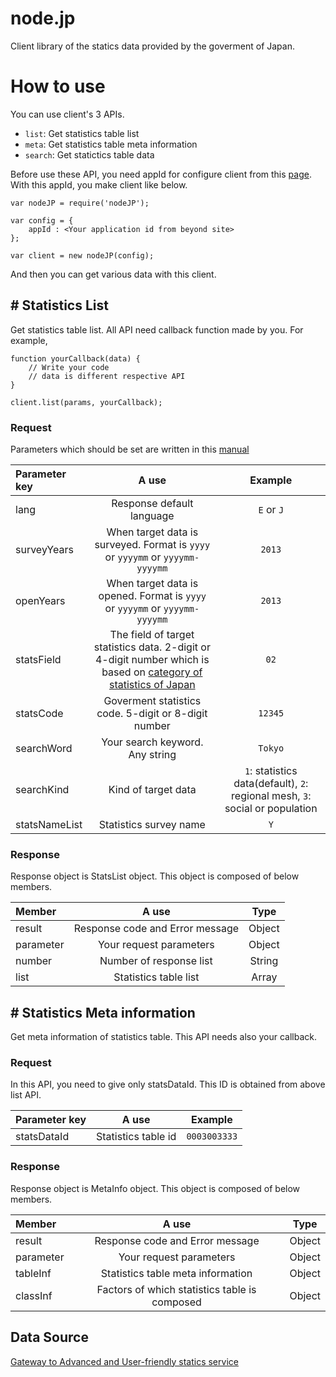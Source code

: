 node.jp
=======

Client library of the statics data provided by the goverment of Japan.

# How to use
You can use client's 3 APIs.
* `list`: Get statistics table list
* `meta`: Get statistics table meta information
* `search`: Get statictics table data


Before use these API, you need appId for configure client
from this [page](https://statdb.nstac.go.jp/apiuser/php/index.php?action=provisional "page").
With this appId, you make client like below.

    var nodeJP = require('nodeJP');

    var config = {
	    appId : <Your application id from beyond site>
    };	

    var client = new nodeJP(config);

And then you can get various data with this client.

## # Statistics List
Get statistics table list. All API need callback function made by you. For example,

    function yourCallback(data) {
        // Write your code
        // data is different respective API 
    }
    
    client.list(params, yourCallback);

### Request

Parameters which should be set are written in this [manual](http://statdb.nstac.go.jp/wp/wp-content/uploads/2013/06/API-spec.pdf "manual")

| Parameter key | A use | Example |
|:-----------|:------------:|:------------:|
| lang  | Response default language | `E` or `J` |
| surveyYears |  When target data is surveyed.  Format is `yyyy` or `yyyymm` or `yyyymm-yyyymm` | `2013` | 
| openYears  | When target data is opened. Format is `yyyy` or `yyyymm` or `yyyymm-yyyymm` | `2013` | 
| statsField | The field of target statistics data. 2-digit or 4-digit number which is based on [category of statistics of Japan](http://www.e-stat.go.jp/SG1/htoukeib/TopDisp.do?bKind=10 "category of statistics of Japan") | `02` |
| statsCode | Goverment statistics code. 5-digit or 8-digit number | `12345` |
| searchWord | Your search keyword.  Any string | `Tokyo` |
| searchKind | Kind of target data | `1`: statistics data(default), `2`: regional mesh, `3`: social or population | 
| statsNameList | Statistics survey name | `Y` | 

### Response
Response object is StatsList object. This object is composed of below members.

| Member | A use | Type |
|:----------|:----------:|:---------:|
| result | Response code and Error message | Object |
| parameter | Your request parameters | Object |
| number | Number of response list | String |
| list | Statistics table list | Array |


## # Statistics Meta information
Get meta information of statistics table. This API needs also your callback.

### Request
In this API, you need to give only statsDataId. This ID is obtained from above list API.

| Parameter key | A use | Example |
|:----------|:----------:|:----------:|
| statsDataId | Statistics table id | `0003003333` | 

### Response
Response object is MetaInfo object. This object is composed of below members.

| Member | A use | Type |
|:----------|:----------:|:----------:|
| result | Response code and Error message | Object |
| parameter | Your request parameters | Object |
| tableInf | Statistics table meta information | Object |
| classInf | Factors of which statistics table is composed | Object |

## Data Source

[Gateway to Advanced and User-friendly statics service](http://statdb.nstac.go.jp/ "Data source")
